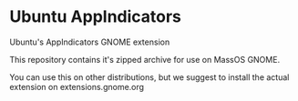 # Ubuntu AppIndicators
Ubuntu's AppIndicators GNOME extension

This repository contains it's zipped archive for use on MassOS GNOME.

You can use this on other distributions, but we suggest to install the actual extension on extensions.gnome.org
